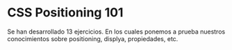 # CSS Positioning 101

Se han desarrollado 13 ejercicios. En los cuales ponemos a prueba nuestros conocimientos sobre positioning, displya, propiedades, etc.